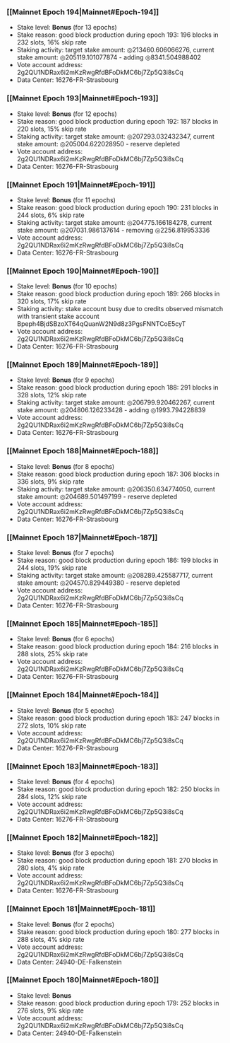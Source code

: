 ### [[Mainnet Epoch 194|Mainnet#Epoch-194]]
* Stake level: **Bonus** (for 13 epochs)
* Stake reason: good block production during epoch 193: 196 blocks in 232 slots, 16% skip rate
* Staking activity: target stake amount: ◎213460.606066276, current stake amount: ◎205119.101077874 - adding ◎8341.504988402
* Vote account address: 2g2QU1NDRax6i2mKzRwgRfdBFoDkMC6bj7Zp5Q3i8sCq
* Data Center: 16276-FR-Strasbourg
### [[Mainnet Epoch 193|Mainnet#Epoch-193]]
* Stake level: **Bonus** (for 12 epochs)
* Stake reason: good block production during epoch 192: 187 blocks in 220 slots, 15% skip rate
* Staking activity: target stake amount: ◎207293.032432347, current stake amount: ◎205004.622028950 - reserve depleted
* Vote account address: 2g2QU1NDRax6i2mKzRwgRfdBFoDkMC6bj7Zp5Q3i8sCq
* Data Center: 16276-FR-Strasbourg
### [[Mainnet Epoch 191|Mainnet#Epoch-191]]
* Stake level: **Bonus** (for 11 epochs)
* Stake reason: good block production during epoch 190: 231 blocks in 244 slots, 6% skip rate
* Staking activity: target stake amount: ◎204775.166184278, current stake amount: ◎207031.986137614 - removing ◎2256.819953336
* Vote account address: 2g2QU1NDRax6i2mKzRwgRfdBFoDkMC6bj7Zp5Q3i8sCq
* Data Center: 16276-FR-Strasbourg
### [[Mainnet Epoch 190|Mainnet#Epoch-190]]
* Stake level: **Bonus** (for 10 epochs)
* Stake reason: good block production during epoch 189: 266 blocks in 320 slots, 17% skip rate
* Staking activity: stake account busy due to credits observed mismatch with transient stake account Bpeph4BjdSBzoXT64qQuanW2N9d8z3PgsFNNTCoE5cyT
* Vote account address: 2g2QU1NDRax6i2mKzRwgRfdBFoDkMC6bj7Zp5Q3i8sCq
* Data Center: 16276-FR-Strasbourg
### [[Mainnet Epoch 189|Mainnet#Epoch-189]]
* Stake level: **Bonus** (for 9 epochs)
* Stake reason: good block production during epoch 188: 291 blocks in 328 slots, 12% skip rate
* Staking activity: target stake amount: ◎206799.920462267, current stake amount: ◎204806.126233428 - adding ◎1993.794228839
* Vote account address: 2g2QU1NDRax6i2mKzRwgRfdBFoDkMC6bj7Zp5Q3i8sCq
* Data Center: 16276-FR-Strasbourg
### [[Mainnet Epoch 188|Mainnet#Epoch-188]]
* Stake level: **Bonus** (for 8 epochs)
* Stake reason: good block production during epoch 187: 306 blocks in 336 slots, 9% skip rate
* Staking activity: target stake amount: ◎206350.634774050, current stake amount: ◎204689.501497199 - reserve depleted
* Vote account address: 2g2QU1NDRax6i2mKzRwgRfdBFoDkMC6bj7Zp5Q3i8sCq
* Data Center: 16276-FR-Strasbourg
### [[Mainnet Epoch 187|Mainnet#Epoch-187]]
* Stake level: **Bonus** (for 7 epochs)
* Stake reason: good block production during epoch 186: 199 blocks in 244 slots, 19% skip rate
* Staking activity: target stake amount: ◎208289.425587717, current stake amount: ◎204570.829449380 - reserve depleted
* Vote account address: 2g2QU1NDRax6i2mKzRwgRfdBFoDkMC6bj7Zp5Q3i8sCq
* Data Center: 16276-FR-Strasbourg
### [[Mainnet Epoch 185|Mainnet#Epoch-185]]
* Stake level: **Bonus** (for 6 epochs)
* Stake reason: good block production during epoch 184: 216 blocks in 288 slots, 25% skip rate
* Vote account address: 2g2QU1NDRax6i2mKzRwgRfdBFoDkMC6bj7Zp5Q3i8sCq
* Data Center: 16276-FR-Strasbourg
### [[Mainnet Epoch 184|Mainnet#Epoch-184]]
* Stake level: **Bonus** (for 5 epochs)
* Stake reason: good block production during epoch 183: 247 blocks in 272 slots, 10% skip rate
* Vote account address: 2g2QU1NDRax6i2mKzRwgRfdBFoDkMC6bj7Zp5Q3i8sCq
* Data Center: 16276-FR-Strasbourg
### [[Mainnet Epoch 183|Mainnet#Epoch-183]]
* Stake level: **Bonus** (for 4 epochs)
* Stake reason: good block production during epoch 182: 250 blocks in 284 slots, 12% skip rate
* Vote account address: 2g2QU1NDRax6i2mKzRwgRfdBFoDkMC6bj7Zp5Q3i8sCq
* Data Center: 16276-FR-Strasbourg
### [[Mainnet Epoch 182|Mainnet#Epoch-182]]
* Stake level: **Bonus** (for 3 epochs)
* Stake reason: good block production during epoch 181: 270 blocks in 280 slots, 4% skip rate
* Vote account address: 2g2QU1NDRax6i2mKzRwgRfdBFoDkMC6bj7Zp5Q3i8sCq
* Data Center: 16276-FR-Strasbourg
### [[Mainnet Epoch 181|Mainnet#Epoch-181]]
* Stake level: **Bonus** (for 2 epochs)
* Stake reason: good block production during epoch 180: 277 blocks in 288 slots, 4% skip rate
* Vote account address: 2g2QU1NDRax6i2mKzRwgRfdBFoDkMC6bj7Zp5Q3i8sCq
* Data Center: 24940-DE-Falkenstein
### [[Mainnet Epoch 180|Mainnet#Epoch-180]]
* Stake level: **Bonus**
* Stake reason: good block production during epoch 179: 252 blocks in 276 slots, 9% skip rate
* Vote account address: 2g2QU1NDRax6i2mKzRwgRfdBFoDkMC6bj7Zp5Q3i8sCq
* Data Center: 24940-DE-Falkenstein